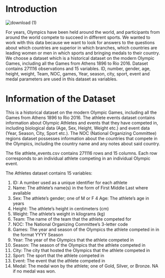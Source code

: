 

Introduction
============


![download (1)](https://github.com/saumyadas2203/Olympics-Data-Analysis/assets/140593143/f8578039-6609-4f8b-ab39-35f096d93c43)

For years, Olympics have been held around the world, and participants from around the world compete to succeed in different sports. We wanted to work with this data because we want to look for answers to the questions about which countries are superior in which branches, which countries are leading women or men in which sports and bringing medals to their country. We choose a dataset which is a historical dataset on the modern Olympic Games, including all the Games from Athens 1896 to Rio 2016. Dataset contains 271116 observations and 15 variables. ID, number, gender, age, height, weight, Team, NOC, games, Year, season, city, sport, event and medal parameters are used in this dataset as variables.

Information of the Dataset
==========================

This is a historical dataset on the modern Olympic Games, including all the Games from Athens 1896 to Rio 2016. The athlete events dataset contains information about Olympic Athletes and events that they have competed in, including biological data (Age, Sex, Height, Weight etc.) and event data (Year, Season, City, Sport etc.). The NOC (National Organizing Committee) regions dataset possesses information about the countries that compete in the Olympics, including the country name and any notes about said country.

The file athlete\_events.csv contains 271116 rows and 15 columns. Each row corresponds to an individual athlete competing in an individual Olympic event.

The Athletes dataset contains 15 variables:

1.  ID: A number used as a unique identifier for each athlete
2.  Name: The athlete’s name(s) in the form of First Middle Last where
    available
3.  Sex: The athlete’s gender; one of M or F 4 Age: The athlete’s age in
    years
4.  Height: The athlete’s height in centimeters (cm)
5.  Weight: The athlete’s weight in kilograms (kg)
6.  Team: The name of the team that the athlete competed for
7.  NOC: The National Organizing Committee’s 3-letter code
8.  Games: The year and season of the Olympics the athlete competed in
    in the format YYYY Season
9.  Year: The year of the Olympics that the athlete competed in
10. Season: The season of the Olympics that the athlete competed in
11. City: The city that hosted the Olympics that the athlete competed in
12. Sport: The sport that the athlete competed in
13. Event: The event that the athlete competed in
14. Medal: The medal won by the athlete; one of Gold, Silver, or Bronze.
    NA if no medal was won.
